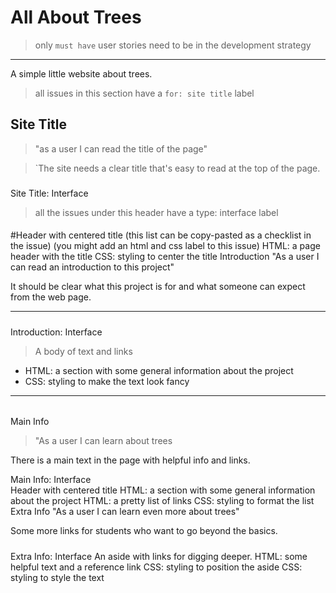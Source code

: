 # All About Trees
> only `must have` user  stories need to be in the development strategy
___
 A simple little website about trees.

>all issues in this section have a `for: site title` label

## Site Title
>"as a user I can read the title of the page"

>`The site needs a clear title that's easy to read at the top of the page.

###

Site Title: Interface
>all the issues under this header have a type: interface label

####
#Header with centered title
(this list can be copy-pasted as a checklist in the issue)
(you might add an html and css label to this issue)
 HTML: a page header with the title
 CSS: styling to center the title
Introduction
"As a user I can read an introduction to this project"

It should be clear what this project is for and what someone can expect from the web page.
___
#####
Introduction: Interface
>A body of text and links
- HTML: a section with some general information about the project
- CSS: styling to make the text look fancy
___
######
Main Info
>"As a user I can learn about trees


There is a main text in the page with helpful info and links.

Main Info: Interface  
Header with centered title
 HTML: a section with some general information about the project
 HTML: a pretty list of links
 CSS: styling to format the list
Extra Info
"As a user I can learn even more about trees"

Some more links for students who want to go beyond the basics.

#####
Extra Info: Interface
An aside with links for digging deeper.
 HTML: some helpful text and a reference link
 CSS: styling to position the aside
 CSS: styling to style the text